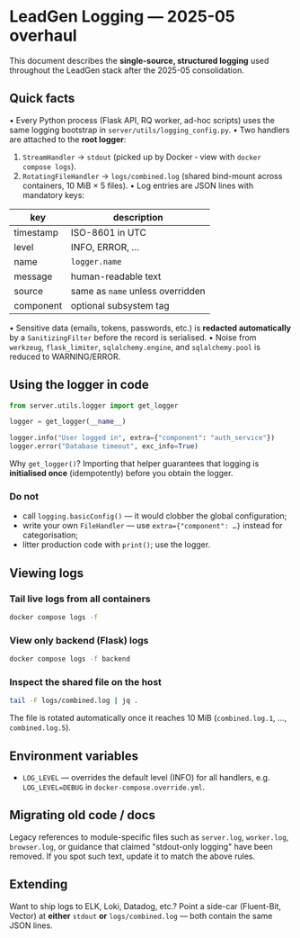 # LeadGen Logging — 2025-05 overhaul

This document describes the **single-source, structured logging** used throughout the LeadGen stack after the 2025-05 consolidation.

## Quick facts

• Every Python process (Flask API, RQ worker, ad-hoc scripts) uses the same logging bootstrap in `server/utils/logging_config.py`.
• Two handlers are attached to the **root logger**:
  1. `StreamHandler` → `stdout` (picked up by Docker ‑ view with `docker compose logs`).
  2. `RotatingFileHandler` → `logs/combined.log` (shared bind-mount across containers, 10 MiB × 5 files).
• Log entries are JSON lines with mandatory keys:

| key        | description                     |
|------------|---------------------------------|
| timestamp  | ISO-8601 in UTC                 |
| level      | INFO, ERROR, …                  |
| name       | `logger.name`                   |
| message    | human-readable text             |
| source     | same as `name` unless overridden|
| component  | optional subsystem tag          |

• Sensitive data (emails, tokens, passwords, etc.) is **redacted automatically** by a `SanitizingFilter` before the record is serialised.
• Noise from `werkzeug`, `flask_limiter`, `sqlalchemy.engine`, and `sqlalchemy.pool` is reduced to WARNING/ERROR.

## Using the logger in code

```python
from server.utils.logger import get_logger

logger = get_logger(__name__)

logger.info("User logged in", extra={"component": "auth_service"})
logger.error("Database timeout", exc_info=True)
```

Why `get_logger()`? Importing that helper guarantees that logging is **initialised once** (idempotently) before you obtain the logger.

### Do **not**

* call `logging.basicConfig()` — it would clobber the global configuration;
* write your own `FileHandler` — use `extra={"component": …}` instead for categorisation;
* litter production code with `print()`; use the logger.

## Viewing logs

### Tail live logs from all containers

```sh
docker compose logs -f
```

### View only backend (Flask) logs

```sh
docker compose logs -f backend
```

### Inspect the shared file on the host

```sh
tail -F logs/combined.log | jq .
```

The file is rotated automatically once it reaches 10 MiB (`combined.log.1`, …, `combined.log.5`).

## Environment variables

* `LOG_LEVEL` — overrides the default level (INFO) for all handlers, e.g. `LOG_LEVEL=DEBUG` in `docker-compose.override.yml`.

## Migrating old code / docs

Legacy references to module-specific files such as `server.log`, `worker.log`, `browser.log`, or guidance that claimed "stdout-only logging" have been removed.  If you spot such text, update it to match the above rules.

## Extending

Want to ship logs to ELK, Loki, Datadog, etc.? Point a side-car (Fluent-Bit, Vector) at **either** `stdout` **or** `logs/combined.log` — both contain the same JSON lines. 